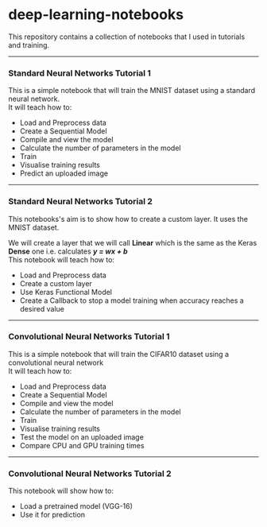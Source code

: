 # deep-learning-notebooks
This repository contains a collection of notebooks that I used in tutorials and training.  

---
### Standard Neural Networks Tutorial 1
This is a simple notebook that will train the MNIST dataset using a standard neural network.  
It will teach how to:
* Load and Preprocess data
* Create a Sequential Model
* Compile and view the model
* Calculate the number of parameters in the model
* Train
* Visualise training results
* Predict an uploaded image  

---
### Standard Neural Networks Tutorial 2
This notebooks's aim is to show how to create a custom layer. It uses the MNIST dataset.

We will create a layer that we will call __Linear__ which is the same as the Keras __Dense__ one i.e. calculates __*y = wx + b*__  
This notebook will teach how to:
* Load and Preprocess data
* Create a custom layer
* Use Keras Functional Model
* Create a Callback to stop a model training when accuracy reaches a desired value

---
### Convolutional Neural Networks Tutorial 1
This is a simple notebook that will train the CIFAR10 dataset using a convolutional neural network  
It will teach how to:
* Load and Preprocess data
* Create a Sequential Model
* Compile and view the model
* Calculate the number of parameters in the model
* Train
* Visualise training results
* Test the model on an uploaded image
* Compare CPU and GPU training times

---
### Convolutional Neural Networks Tutorial 2
This notebook will show how to:
* Load a pretrained model (VGG-16)
* Use it for prediction
